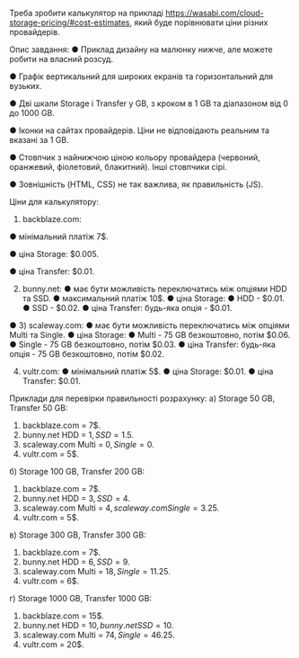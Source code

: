 Треба зробити калькулятор на прикладі https://wasabi.com/cloud-storage-pricing/#cost-estimates, який буде порівнювати ціни різних провайдерів.

Опис завдання:
●	Приклад дизайну на малюнку нижче, але можете робити на власний розсуд.

●	Графік вертикальний для широких екранів та горизонтальний для вузьких.

●	Дві шкали Storage і Transfer у GB, з кроком в 1 GB та діапазоном від 0 до 1000 GB.

●	Іконки на сайтах провайдерів. Ціни не відповідають реальним та вказані за 1 GB.

●	Стовпчик з найнижчою ціною кольору провайдера (червоний, оранжевий, фіолетовий, блакитний). Інші стовпчики сірі.

●	Зовнішність (HTML, CSS) не так важлива, як правильність (JS).


 

Ціни для калькулятору:

1) backblaze.com:

●	мінімальний платіж 7$.

●	ціна Storage: $0.005.

●	ціна Transfer: $0.01.

2) bunny.net:
●	має бути можливість переключатись між опціями HDD та SSD.
●	максимальний платіж 10$.
●	ціна Storage:
●	HDD - $0.01.
●	SSD - $0.02.
●	ціна Transfer: будь-яка опція - $0.01.

●	3) scaleway.com:
●	має бути можливість переключатись між опціями Multi та Single.
●	ціна Storage:
●	Multi - 75 GB безкоштовно, потім $0.06.
●	Single - 75 GB безкоштовно, потім $0.03.
●	ціна Transfer: будь-яка опція - 75 GB безкоштовно, потім $0.02.

4) vultr.com:
●	мінімальний платіж 5$.
●	ціна Storage: $0.01.
●	ціна Transfer: $0.01.

Приклади для перевірки правильності розрахунку:
а) Storage 50 GB, Transfer 50 GB:
1.	backblaze.com = 7$.
2.	bunny.net HDD = 1$, SSD = 1.5$.
3.	scaleway.com Multi = 0$, Single = 0$.
4.	vultr.com = 5$.

б) Storage 100 GB, Transfer 200 GB:
1.	backblaze.com = 7$.
2.	bunny.net HDD = 3$, SSD = 4$.
3.	scaleway.com Multi = 4$, scaleway.com Single = 3.25$.
4.	vultr.com = 5$.

в) Storage 300 GB, Transfer 300 GB:
1.	backblaze.com = 7$.
2.	bunny.net HDD = 6$, SSD = 9$.
3.	scaleway.com Multi = 18$, Single = 11.25$.
4.	vultr.com = 6$.

г) Storage 1000 GB, Transfer 1000 GB:
1.	backblaze.com = 15$.
2.	bunny.net HDD = 10$, bunny.net SSD = 10$.
3.	scaleway.com Multi = 74$, Single = 46.25$.
4.	vultr.com = 20$.
